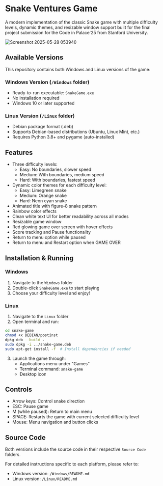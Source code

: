# Snake Ventures Game

A modern implementation of the classic Snake game with multiple difficulty levels, dynamic themes, and resizable window support built for the final project submission for the Code in Palace'25 from Stanford University.

![Screenshot 2025-05-28 053940](https://github.com/user-attachments/assets/acc8d688-ee3f-4f1e-92df-ccae021a1944)

## Available Versions

This repository contains both Windows and Linux versions of the game:

### Windows Version (`/Windows` folder)
- Ready-to-run executable: `SnakeGame.exe`
- No installation required
- Windows 10 or later supported

### Linux Version (`/Linux` folder)
- Debian package format (.deb)
- Supports Debian-based distributions (Ubuntu, Linux Mint, etc.)
- Requires Python 3.8+ and pygame (auto-installed)

## Features
- Three difficulty levels:
  - Easy: No boundaries, slower speed
  - Medium: With boundaries, medium speed
  - Hard: With boundaries, fastest speed
- Dynamic color themes for each difficulty level:
  - Easy: Limegreen snake
  - Medium: Orange snake
  - Hard: Neon cyan snake
- Animated title with figure-8 snake pattern
- Rainbow color effects
- Clean white text UI for better readability across all modes
- Resizable game window
- Red glowing game over screen with hover effects
- Score tracking and Pause functionality
- Return to menu option while paused
- Return to menu and Restart option when GAME OVER

## Installation & Running

### Windows
1. Navigate to the `Windows` folder
2. Double-click `SnakeGame.exe` to start playing
3. Choose your difficulty level and enjoy!

### Linux
1. Navigate to the `Linux` folder
2. Open terminal and run:
```bash
cd snake-game
chmod +x DEBIAN/postinst
dpkg-deb --build .
sudo dpkg -i ../snake-game.deb
sudo apt-get install -f  # Install dependencies if needed
```
3. Launch the game through:
   - Applications menu under "Games"
   - Terminal command: `snake-game`
   - Desktop icon

## Controls
- Arrow keys: Control snake direction
- ESC: Pause game
- M (while paused): Return to main menu
- SPACE: Restarts the game with current selected difficulty level
- Mouse: Menu navigation and button clicks

## Source Code
Both versions include the source code in their respective `Source Code` folders.

For detailed instructions specific to each platform, please refer to:
- Windows version: `/Windows/README.md`
- Linux version: `/Linux/README.md` 
